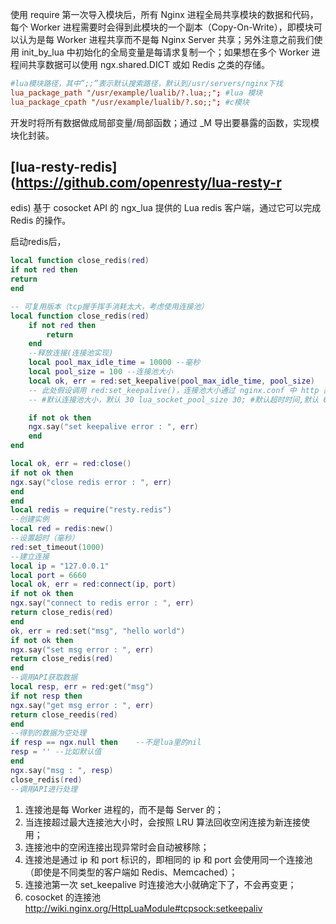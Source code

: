 
使用 require 第一次导入模块后，所有 Nginx 进程全局共享模块的数据和代码，每个 Worker 进程需要时会得到此模块的一个副本（Copy-On-Write），即模块可以认为是每 Worker 进程共享而不是每 Nginx Server 共享；另外注意之前我们使用 init_by_lua 中初始化的全局变量是每请求复制一个；如果想在多个 Worker 进程间共享数据可以使用 ngx.shared.DICT 或如 Redis 之类的存储。

```conf
#lua模块路径，其中”;;”表示默认搜索路径，默认到/usr/servers/nginx下找
lua_package_path "/usr/example/lualib/?.lua;;"; #lua 模块
lua_package_cpath "/usr/example/lualib/?.so;;"; #c模块
```

开发时将所有数据做成局部变量/局部函数；通过 _M 导出要暴露的函数，实现模块化封装。


## [lua-resty-redis](https://github.com/openresty/lua-resty-r
edis)
基于 cosocket API 的 ngx_lua 提供的 Lua redis 客户端，通过它可以完成 Redis 的操作。

启动redis后，
```lua
local function close_redis(red)
if not red then
return
end

-- 可复用版本（tcp握手挥手消耗太大，考虑使用连接池）
local function close_redis(red)
    if not red then
        return
    end
    --释放连接(连接池实现)
    local pool_max_idle_time = 10000 --毫秒
    local pool_size = 100 --连接池大小
    local ok, err = red:set_keepalive(pool_max_idle_time, pool_size)
    -- 此处假设调用 red:set_keepalive()，连接池大小通过 nginx.conf 中 http 部分的如下指令定义：
    -- #默认连接池大小，默认 30 lua_socket_pool_size 30; #默认超时时间,默认 60s lua_socket_keepalive_timeout 60s;

    if not ok then
    ngx.say("set keepalive error : ", err)
    end
end

local ok, err = red:close()
if not ok then
ngx.say("close redis error : ", err)
end
end
local redis = require("resty.redis")
--创建实例
local red = redis:new()
--设置超时（毫秒）
red:set_timeout(1000)
--建立连接
local ip = "127.0.0.1"
local port = 6660
local ok, err = red:connect(ip, port)
if not ok then
ngx.say("connect to redis error : ", err)
return close_redis(red)
end
ok, err = red:set("msg", "hello world")
if not ok then
ngx.say("set msg error : ", err)
return close_redis(red)
end
--调用API获取数据
local resp, err = red:get("msg")
if not resp then
ngx.say("get msg error : ", err)
return close_reedis(red)
end
--得到的数据为空处理
if resp == ngx.null then    --不是lua里的nil
resp = '' --比如默认值
end
ngx.say("msg : ", resp)
close_redis(red)
--调用API进行处理
```

1. 连接池是每 Worker 进程的，而不是每 Server 的；
2. 当连接超过最大连接池大小时，会按照 LRU 算法回收空闲连接为新连接使用；
3. 连接池中的空闲连接出现异常时会自动被移除；
4. 连接池是通过 ip 和 port 标识的，即相同的 ip 和 port 会使用同一个连接池（即使是不同类型的客户端如 Redis、Memcached）；
5. 连接池第一次 set_keepalive 时连接池大小就确定下了，不会再变更；
6. cosocket 的连接池 http://wiki.nginx.org/HttpLuaModule#tcpsock:setkeepaliv